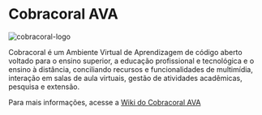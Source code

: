 # Cobracoral AVA

![cobracoral-logo](https://github.com/user-attachments/assets/4c5b7db7-b9a4-488d-9fb6-22b6e6c35b2a)

Cobracoral é um Ambiente Virtual de Aprendizagem de código aberto voltado para o ensino superior, a educação profissional e tecnológica e o ensino à distância, conciliando recursos e funcionalidades de multimídia, interação em salas de aula virtuais, gestão de atividades acadêmicas, pesquisa e extensão.

Para mais informações, acesse a [Wiki do Cobracoral AVA](https://github.com/KaiXtr/cobracoral-ava/wiki/0.-P%C3%A1gina-inicial)
